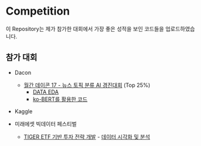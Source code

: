 # Competition

이 Repository는 제가 참가한 대회에서 가장 좋은 성적을 보인 코드들을 업로드하였습니다.

## 참가 대회
- Dacon
  - [월간 데이콘 17 - 뉴스 토픽 분류 AI 경진대회](https://dacon.io/competitions/official/235747/overview/description) (Top 25%) 
    - [DATA EDA](https://github.com/cow-coding/Competition/blob/main/Dacon/Dacon_17_news_topic_EDA.ipynb)
    - [ko-BERT를 활용한 코드](https://github.com/cow-coding/Competition/blob/main/Dacon/Dacon_17_news_topic_BERT.ipynb) 

- Kaggle
- 미래에셋 빅데이터 페스티벌
  - [TIGER ETF 기반 투자 전략 개발](https://miraeassetbigdata.kr) - [데이터 시각화 및 분석](https://github.com/cow-coding/Competition/blob/main/MiraeEsset%20BigData%20Festival/Investment%20Strategy%20Algorithm/Data_EDA.ipynb)
